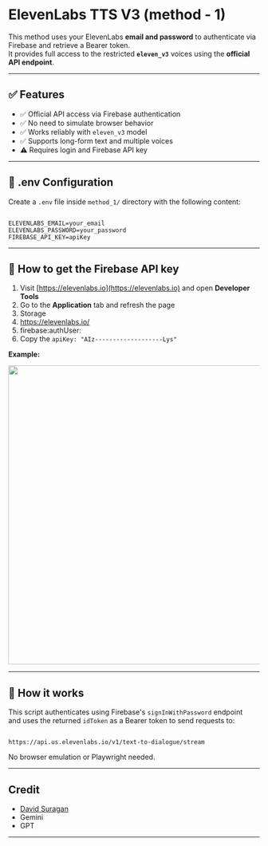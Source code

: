 # ElevenLabs TTS V3 (method - 1)

This method uses your ElevenLabs **email and password** to authenticate via Firebase and retrieve a Bearer token.  
It provides full access to the restricted **`eleven_v3`** voices using the **official API endpoint**.

---

## ✅ Features

- ✅ Official API access via Firebase authentication
- ✅ No need to simulate browser behavior
- ✅ Works reliably with `eleven_v3` model
- ✅ Supports long-form text and multiple voices
- ⚠️ Requires login and Firebase API key

---

## 🔐 .env Configuration

Create a `.env` file inside `method_1/` directory with the following content:

```

ELEVENLABS_EMAIL=your_email
ELEVENLABS_PASSWORD=your_password
FIREBASE_API_KEY=apiKey

```

---

## 📎 How to get the Firebase API key

1. Visit [https://elevenlabs.io](https://elevenlabs.io) and open **Developer Tools**  
2. Go to the **Application** tab and refresh the page  
3. Storage
4. https://elevenlabs.io/
4. firebase:authUser:
5. Copy the `apiKey: "AIz-------------------Lys"`

**Example:**

<p align="center">
  <img src="get_key.jpg" width="600">
</p>

---

## 🧪 How it works

This script authenticates using Firebase's `signInWithPassword` endpoint  
and uses the returned `idToken` as a Bearer token to send requests to:

```

https://api.us.elevenlabs.io/v1/text-to-dialogue/stream

```

No browser emulation or Playwright needed.

---

## Credit

- [David Suragan](https://t.me/david667s)  
- Gemini  
- GPT  

---
